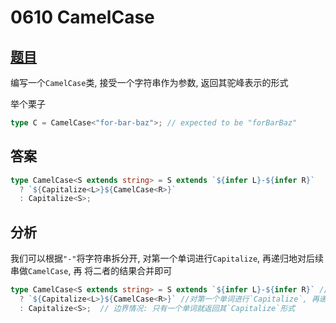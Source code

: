 # 0610 CamelCase

## [题目](https://github.com/type-challenges/type-challenges/blob/master/questions/610-medium-camelcase/README.md)

编写一个`CamelCase`类, 接受一个字符串作为参数, 返回其驼峰表示的形式

举个栗子

```ts
type C = CamelCase<"for-bar-baz">; // expected to be "forBarBaz"
```

## 答案

```ts
type CamelCase<S extends string> = S extends `${infer L}-${infer R}`
  ? `${Capitalize<L>}${CamelCase<R>}`
  : Capitalize<S>;
```

## 分析

我们可以根据`"-"`将字符串拆分开, 对第一个单词进行`Capitalize`, 再递归地对后续串做`CamelCase`, 再
将二者的结果合并即可

```ts
type CamelCase<S extends string> = S extends `${infer L}-${infer R}` // 根据`"-"`将字符串拆分开
  ? `${Capitalize<L>}${CamelCase<R>}` //对第一个单词进行`Capitalize`, 再递归地对后续串做`CamelCase`, 再将二者的结果合并即可
  : Capitalize<S>;  // 边界情况: 只有一个单词就返回其`Capitalize`形式
```
